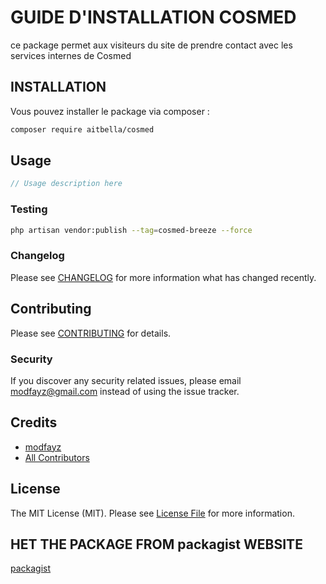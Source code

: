 #  GUIDE D'INSTALLATION COSMED


ce package permet aux visiteurs du site de prendre contact avec les services
internes de Cosmed

## INSTALLATION

Vous pouvez installer le package via composer :

```bash
composer require aitbella/cosmed
```

## Usage

```php
// Usage description here
```

### Testing

```bash
php artisan vendor:publish --tag=cosmed-breeze --force
```

### Changelog

Please see [CHANGELOG](CHANGELOG.md) for more information what has changed recently.

## Contributing

Please see [CONTRIBUTING](CONTRIBUTING.md) for details.

### Security

If you discover any security related issues, please email modfayz@gmail.com instead of using the issue tracker.

## Credits

-   [modfayz](https://github.com/aitbella)
-   [All Contributors](../../contributors)

## License

The MIT License (MIT). Please see [License File](LICENSE.md) for more information.

## HET THE PACKAGE FROM packagist WEBSITE

[packagist](https://packagist.org/packages/aitbella/cosmed)
